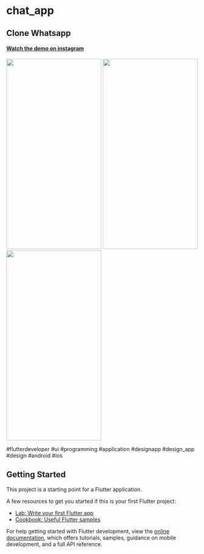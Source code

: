 # chat_app

<h2>Clone Whatsapp</h2>

<h4><a href="https://www.instagram.com/reel/CnuZiAlDXjf/?igshid=YmMyMTA2M2Y=">Watch the demo on instagram</a></h4>

<img src="https://user-images.githubusercontent.com/99340578/213935690-2fcebce5-cd6c-4f39-ac27-5a5744c46151.png" width="250" height="500">   <img src="https://user-images.githubusercontent.com/99340578/213935784-df9d2048-a0e0-4e17-bbe0-00e5a6c17ff9.png" width="250" height="500">   
<img src="https://user-images.githubusercontent.com/99340578/213934886-d3e41779-4fe1-4875-a08e-9f4689c837b9.png" width="250" height="500">

#flutterdeveloper #ui #programming #application #designapp #design_app #design #android #ios


## Getting Started

This project is a starting point for a Flutter application.

A few resources to get you started if this is your first Flutter project:

- [Lab: Write your first Flutter app](https://docs.flutter.dev/get-started/codelab)
- [Cookbook: Useful Flutter samples](https://docs.flutter.dev/cookbook)

For help getting started with Flutter development, view the
[online documentation](https://docs.flutter.dev/), which offers tutorials,
samples, guidance on mobile development, and a full API reference.








